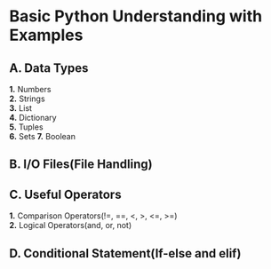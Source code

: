 # Basic Python Understanding with Examples  

## A. Data Types  
__1.__ Numbers  
__2.__ Strings  
__3.__ List  
__4.__ Dictionary  
__5.__ Tuples  
__6.__ Sets 
__7.__ Boolean  

## B. I/O Files(File Handling)  

## C. Useful Operators
__1.__ Comparison Operators(!=, ==, <, >, <=, >=)  
__2.__ Logical Operators(and, or, not)

## D. Conditional Statement(If-else and elif)  
